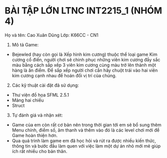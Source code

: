 # BÀI TẬP LỚN LTNC INT2215_1 (NHÓM 4) 
Họ và tên: Cao Xuân Dũng
Lớp: K66CC - CN1

1. Mô tả Game: 
* Bejewled (hay còn gọi là Xếp hình kim cương) thuộc thể loại game Kim cương cổ điển, người chơi sẽ chinh phục những viên kim cương đầy sắc màu bằng cách sắp xếp 3 viên kim cương cùng màu trở lên thành một hàng là ăn điểm. Để sắp xếp người chơi cần hãy chuột trái vào hai viên kim cương cạnh nhau để hoán đổi vị trí của chúng.
 
2. Các kỹ thuật cài đặt đã sử dụng:
* Thư viện đồ họa SFML 2.5.1
* Mảng hai chiều
* Struct

3. Tự đánh giá và nhận xét:
* Game của em còn rất cơ bản nên trong thời gian tới em sẽ bổ sung thêm Menu chính, điểm số, âm thanh và thêm vào đó là các level chơi mới để Game hoàn thiện hơn.
* Qua quá trình làm game em đã học hỏi và rút ra được nhiều kiến thức, thông tin và bước đầu làm quen với việc làm một dự án nhỏ mới mẻ giúp ích rất nhiều cho bản thân.


